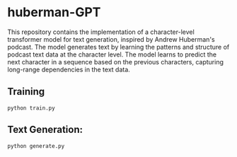 # huberman-GPT
This repository contains the implementation of a character-level transformer model for text generation, inspired by Andrew Huberman's podcast. The model generates text by learning the patterns and structure of podcast text data at the character level. The model learns to predict the next character in a sequence based on the previous characters, capturing long-range dependencies in the text data.


## Training
```
python train.py
```

## Text Generation:
```
python generate.py
```
